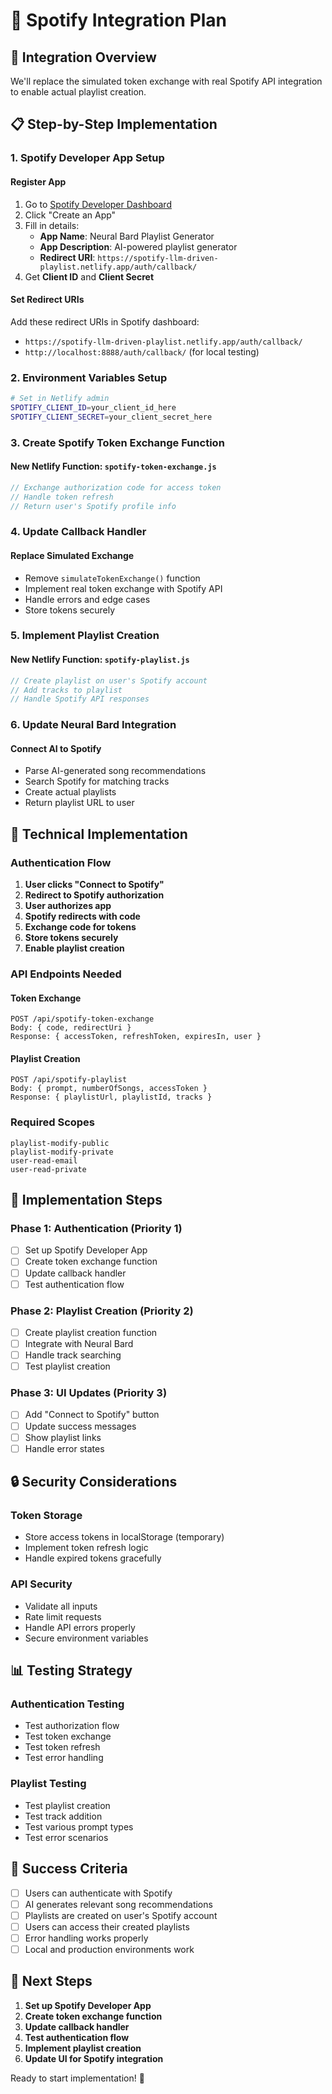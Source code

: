 # 🎵 Spotify Integration Plan

## 🎯 **Integration Overview**

We'll replace the simulated token exchange with real Spotify API integration to enable actual playlist creation.

## 📋 **Step-by-Step Implementation**

### **1. Spotify Developer App Setup**

#### **Register App**
1. Go to [Spotify Developer Dashboard](https://developer.spotify.com/dashboard/)
2. Click "Create an App"
3. Fill in details:
   - **App Name**: Neural Bard Playlist Generator
   - **App Description**: AI-powered playlist generator
   - **Redirect URI**: `https://spotify-llm-driven-playlist.netlify.app/auth/callback/`
4. Get **Client ID** and **Client Secret**

#### **Set Redirect URIs**
Add these redirect URIs in Spotify dashboard:
- `https://spotify-llm-driven-playlist.netlify.app/auth/callback/`
- `http://localhost:8888/auth/callback/` (for local testing)

### **2. Environment Variables Setup**

```bash
# Set in Netlify admin
SPOTIFY_CLIENT_ID=your_client_id_here
SPOTIFY_CLIENT_SECRET=your_client_secret_here
```

### **3. Create Spotify Token Exchange Function**

#### **New Netlify Function: `spotify-token-exchange.js`**
```javascript
// Exchange authorization code for access token
// Handle token refresh
// Return user's Spotify profile info
```

### **4. Update Callback Handler**

#### **Replace Simulated Exchange**
- Remove `simulateTokenExchange()` function
- Implement real token exchange with Spotify API
- Handle errors and edge cases
- Store tokens securely

### **5. Implement Playlist Creation**

#### **New Netlify Function: `spotify-playlist.js`**
```javascript
// Create playlist on user's Spotify account
// Add tracks to playlist
// Handle Spotify API responses
```

### **6. Update Neural Bard Integration**

#### **Connect AI to Spotify**
- Parse AI-generated song recommendations
- Search Spotify for matching tracks
- Create actual playlists
- Return playlist URL to user

## 🔧 **Technical Implementation**

### **Authentication Flow**
1. **User clicks "Connect to Spotify"**
2. **Redirect to Spotify authorization**
3. **User authorizes app**
4. **Spotify redirects with code**
5. **Exchange code for tokens**
6. **Store tokens securely**
7. **Enable playlist creation**

### **API Endpoints Needed**

#### **Token Exchange**
```
POST /api/spotify-token-exchange
Body: { code, redirectUri }
Response: { accessToken, refreshToken, expiresIn, user }
```

#### **Playlist Creation**
```
POST /api/spotify-playlist
Body: { prompt, numberOfSongs, accessToken }
Response: { playlistUrl, playlistId, tracks }
```

### **Required Scopes**
```
playlist-modify-public
playlist-modify-private
user-read-email
user-read-private
```

## 🚀 **Implementation Steps**

### **Phase 1: Authentication (Priority 1)**
- [ ] Set up Spotify Developer App
- [ ] Create token exchange function
- [ ] Update callback handler
- [ ] Test authentication flow

### **Phase 2: Playlist Creation (Priority 2)**
- [ ] Create playlist creation function
- [ ] Integrate with Neural Bard
- [ ] Handle track searching
- [ ] Test playlist creation

### **Phase 3: UI Updates (Priority 3)**
- [ ] Add "Connect to Spotify" button
- [ ] Update success messages
- [ ] Show playlist links
- [ ] Handle error states

## 🔒 **Security Considerations**

### **Token Storage**
- Store access tokens in localStorage (temporary)
- Implement token refresh logic
- Handle expired tokens gracefully

### **API Security**
- Validate all inputs
- Rate limit requests
- Handle API errors properly
- Secure environment variables

## 📊 **Testing Strategy**

### **Authentication Testing**
- Test authorization flow
- Test token exchange
- Test token refresh
- Test error handling

### **Playlist Testing**
- Test playlist creation
- Test track addition
- Test various prompt types
- Test error scenarios

## 🎯 **Success Criteria**

- [ ] Users can authenticate with Spotify
- [ ] AI generates relevant song recommendations
- [ ] Playlists are created on user's Spotify account
- [ ] Users can access their created playlists
- [ ] Error handling works properly
- [ ] Local and production environments work

## 📝 **Next Steps**

1. **Set up Spotify Developer App**
2. **Create token exchange function**
3. **Update callback handler**
4. **Test authentication flow**
5. **Implement playlist creation**
6. **Update UI for Spotify integration**

Ready to start implementation! 🚀
